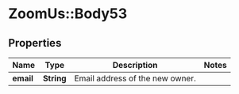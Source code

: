 # ZoomUs::Body53

## Properties
Name | Type | Description | Notes
------------ | ------------- | ------------- | -------------
**email** | **String** | Email address of the new owner. | 


